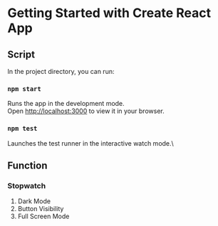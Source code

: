 # Getting Started with Create React App


## Script

In the project directory, you can run:

### `npm start`

Runs the app in the development mode.\
Open [http://localhost:3000](http://localhost:3000) to view it in your browser.


### `npm test`

Launches the test runner in the interactive watch mode.\


## Function

### Stopwatch

1. Dark Mode
2. Button Visibility
3. Full Screen Mode

